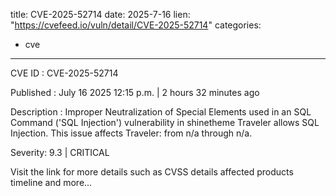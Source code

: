  
title: CVE-2025-52714
date: 2025-7-16
lien: "https://cvefeed.io/vuln/detail/CVE-2025-52714"
categories:
  - cve
---

CVE ID : CVE-2025-52714

Published :  July 16
2025
12:15 p.m. | 2 hours
32 minutes ago

Description : Improper Neutralization of Special Elements used in an SQL Command ('SQL Injection') vulnerability in shinetheme Traveler allows SQL Injection. This issue affects Traveler: from n/a through n/a.

Severity: 9.3 | CRITICAL

Visit the link for more details
such as CVSS details
affected products
timeline
and more...
